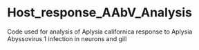 # Host_response_AAbV_Analysis
Code used for analysis of Aplysia californica response to Aplysia Abyssovirus 1 infection in neurons and gill
